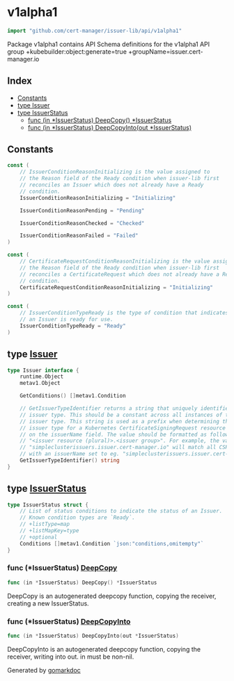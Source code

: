 <!-- Code generated by gomarkdoc. DO NOT EDIT -->

# v1alpha1

```go
import "github.com/cert-manager/issuer-lib/api/v1alpha1"
```

Package v1alpha1 contains API Schema definitions for the v1alpha1 API group \+kubebuilder:object:generate=true \+groupName=issuer.cert\-manager.io

## Index

- [Constants](<#constants>)
- [type Issuer](<#Issuer>)
- [type IssuerStatus](<#IssuerStatus>)
  - [func \(in \*IssuerStatus\) DeepCopy\(\) \*IssuerStatus](<#IssuerStatus.DeepCopy>)
  - [func \(in \*IssuerStatus\) DeepCopyInto\(out \*IssuerStatus\)](<#IssuerStatus.DeepCopyInto>)


## Constants

<a name="IssuerConditionReasonInitializing"></a>

```go
const (
    // IssuerConditionReasonInitializing is the value assigned to
    // the Reason field of the Ready condition when issuer-lib first
    // reconciles an Issuer which does not already have a Ready
    // condition.
    IssuerConditionReasonInitializing = "Initializing"

    IssuerConditionReasonPending = "Pending"

    IssuerConditionReasonChecked = "Checked"

    IssuerConditionReasonFailed = "Failed"
)
```

<a name="CertificateRequestConditionReasonInitializing"></a>

```go
const (
    // CertificateRequestConditionReasonInitializing is the value assigned to
    // the Reason field of the Ready condition when issuer-lib first
    // reconciles a CertificateRequest which does not already have a Ready
    // condition.
    CertificateRequestConditionReasonInitializing = "Initializing"
)
```

<a name="IssuerConditionTypeReady"></a>

```go
const (
    // IssuerConditionTypeReady is the type of condition that indicates whether
    // an Issuer is ready for use.
    IssuerConditionTypeReady = "Ready"
)
```

<a name="Issuer"></a>
## type [Issuer](<https://github.com/cert-manager/issuer-lib/blob/main/api/v1alpha1/issuer_interface.go#L27-L42>)



```go
type Issuer interface {
    runtime.Object
    metav1.Object

    GetConditions() []metav1.Condition

    // GetIssuerTypeIdentifier returns a string that uniquely identifies the
    // issuer type. This should be a constant across all instances of this
    // issuer type. This string is used as a prefix when determining the
    // issuer type for a Kubernetes CertificateSigningRequest resource based
    // on the issuerName field. The value should be formatted as follows:
    // "<issuer resource (plural)>.<issuer group>". For example, the value
    // "simpleclusterissuers.issuer.cert-manager.io" will match all CSRs
    // with an issuerName set to eg. "simpleclusterissuers.issuer.cert-manager.io/issuer1".
    GetIssuerTypeIdentifier() string
}
```

<a name="IssuerStatus"></a>
## type [IssuerStatus](<https://github.com/cert-manager/issuer-lib/blob/main/api/v1alpha1/issuer_status_types.go#L21-L28>)



```go
type IssuerStatus struct {
    // List of status conditions to indicate the status of an Issuer.
    // Known condition types are `Ready`.
    // +listType=map
    // +listMapKey=type
    // +optional
    Conditions []metav1.Condition `json:"conditions,omitempty"`
}
```

<a name="IssuerStatus.DeepCopy"></a>
### func \(\*IssuerStatus\) [DeepCopy](<https://github.com/cert-manager/issuer-lib/blob/main/api/v1alpha1/zz_generated.deepcopy.go#L40>)

```go
func (in *IssuerStatus) DeepCopy() *IssuerStatus
```

DeepCopy is an autogenerated deepcopy function, copying the receiver, creating a new IssuerStatus.

<a name="IssuerStatus.DeepCopyInto"></a>
### func \(\*IssuerStatus\) [DeepCopyInto](<https://github.com/cert-manager/issuer-lib/blob/main/api/v1alpha1/zz_generated.deepcopy.go#L28>)

```go
func (in *IssuerStatus) DeepCopyInto(out *IssuerStatus)
```

DeepCopyInto is an autogenerated deepcopy function, copying the receiver, writing into out. in must be non\-nil.

Generated by [gomarkdoc](<https://github.com/princjef/gomarkdoc>)
